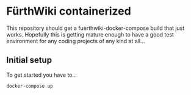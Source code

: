 # FürthWiki containerized
This repository should get a fuerthwiki-docker-compose build that just works.
Hopefully this is getting mature enough to have a good test environment for 
any coding projects of any kind at all...


## Initial setup
To get started you have to... 

    docker-compose up

